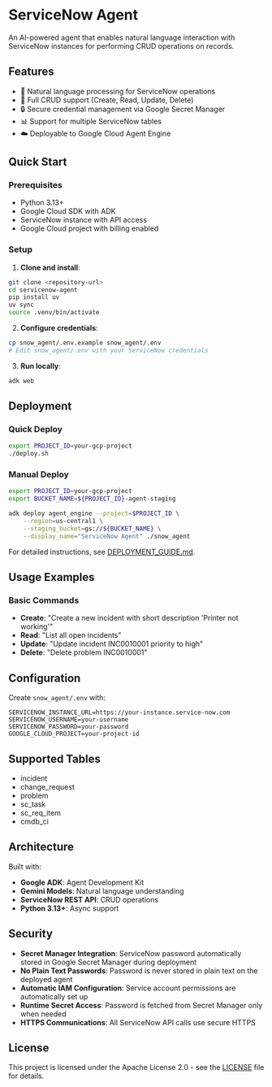 # ServiceNow Agent

An AI-powered agent that enables natural language interaction with ServiceNow instances for performing CRUD operations on records.

## Features

- 🤖 Natural language processing for ServiceNow operations
- 📝 Full CRUD support (Create, Read, Update, Delete)
- 🔒 Secure credential management via Google Secret Manager
- 📊 Support for multiple ServiceNow tables
- ☁️ Deployable to Google Cloud Agent Engine

## Quick Start

### Prerequisites

- Python 3.13+
- Google Cloud SDK with ADK
- ServiceNow instance with API access
- Google Cloud project with billing enabled

### Setup

1. **Clone and install**:
```bash
git clone <repository-url>
cd servicenow-agent
pip install uv
uv sync
source .venv/bin/activate
```

2. **Configure credentials**:
```bash
cp snow_agent/.env.example snow_agent/.env
# Edit snow_agent/.env with your ServiceNow credentials
```

3. **Run locally**:
```bash
adk web
```

## Deployment

### Quick Deploy

```bash
export PROJECT_ID=your-gcp-project
./deploy.sh
```

### Manual Deploy

```bash
export PROJECT_ID=your-gcp-project
export BUCKET_NAME=${PROJECT_ID}-agent-staging

adk deploy agent_engine --project=$PROJECT_ID \
    --region=us-central1 \
    --staging_bucket=gs://${BUCKET_NAME} \
    --display_name="ServiceNow Agent" ./snow_agent
```

For detailed instructions, see [DEPLOYMENT_GUIDE.md](DEPLOYMENT_GUIDE.md).

## Usage Examples

### Basic Commands
- **Create**: "Create a new incident with short description 'Printer not working'"
- **Read**: "List all open incidents"
- **Update**: "Update incident INC0010001 priority to high"
- **Delete**: "Delete problem INC0010001"

## Configuration

Create `snow_agent/.env` with:
```
SERVICENOW_INSTANCE_URL=https://your-instance.service-now.com
SERVICENOW_USERNAME=your-username
SERVICENOW_PASSWORD=your-password
GOOGLE_CLOUD_PROJECT=your-project-id
```

## Supported Tables

- incident
- change_request
- problem
- sc_task
- sc_req_item
- cmdb_ci

## Architecture

Built with:
- **Google ADK**: Agent Development Kit
- **Gemini Models**: Natural language understanding
- **ServiceNow REST API**: CRUD operations
- **Python 3.13+**: Async support

## Security

- **Secret Manager Integration**: ServiceNow password automatically stored in Google Secret Manager during deployment
- **No Plain Text Passwords**: Password is never stored in plain text on the deployed agent
- **Automatic IAM Configuration**: Service account permissions are automatically set up
- **Runtime Secret Access**: Password is fetched from Secret Manager only when needed
- **HTTPS Communications**: All ServiceNow API calls use secure HTTPS

## License

This project is licensed under the Apache License 2.0 - see the [LICENSE](LICENSE) file for details.
